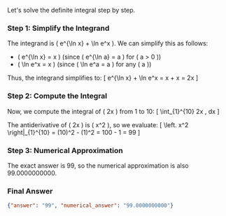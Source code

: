 Let's solve the definite integral step by step.

### Step 1: Simplify the Integrand
The integrand is \( e^{\ln x} + \ln e^x \). We can simplify this as follows:
- \( e^{\ln x} = x \) (since \( e^{\ln a} = a \) for \( a > 0 \))
- \( \ln e^x = x \) (since \( \ln e^a = a \) for any \( a \))

Thus, the integrand simplifies to:
\[ e^{\ln x} + \ln e^x = x + x = 2x \]

### Step 2: Compute the Integral
Now, we compute the integral of \( 2x \) from 1 to 10:
\[ \int_{1}^{10} 2x \, dx \]

The antiderivative of \( 2x \) is \( x^2 \), so we evaluate:
\[ \left. x^2 \right|_{1}^{10} = (10)^2 - (1)^2 = 100 - 1 = 99 \]

### Step 3: Numerical Approximation
The exact answer is 99, so the numerical approximation is also 99.0000000000.

### Final Answer
```json
{"answer": "99", "numerical_answer": "99.0000000000"}
```
